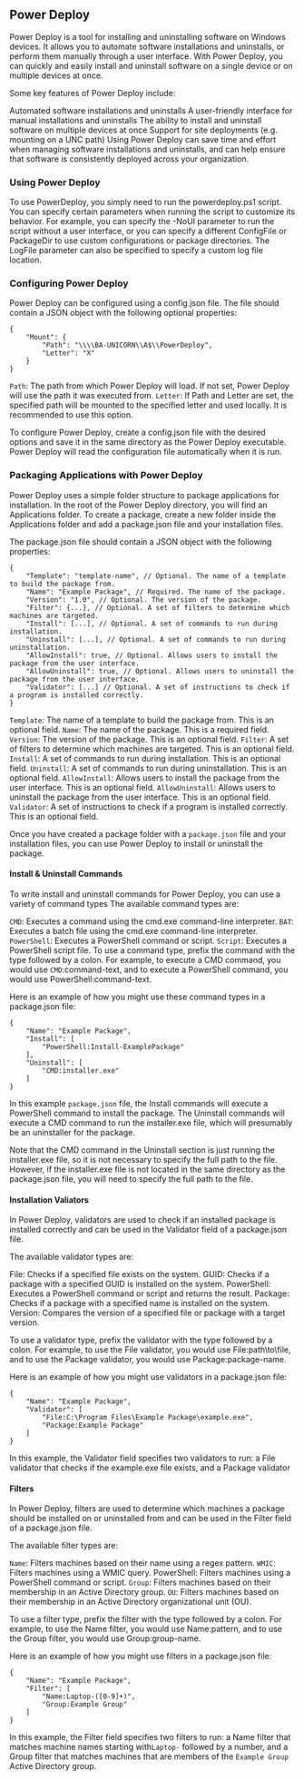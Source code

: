 ## **Power Deploy**
Power Deploy is a tool for installing and uninstalling software on Windows devices. It allows you to automate software installations and uninstalls, or perform them manually through a user interface. With Power Deploy, you can quickly and easily install and uninstall software on a single device or on multiple devices at once.

Some key features of Power Deploy include:

Automated software installations and uninstalls A user-friendly    interface for manual installations and uninstalls The ability to    install and uninstall software on multiple devices at once Support for site deployments (e.g. mounting on a UNC path) Using Power Deploy can save time and effort when managing software installations and    uninstalls, and can help ensure that software is consistently deployed across your organization.

### **Using Power Deploy**
To use PowerDeploy, you simply need to run the powerdeploy.ps1 script. You can specify certain parameters when running the script to customize its behavior. For example, you can specify the -NoUI parameter to run the script without a user interface, or you can specify a different ConfigFile or PackageDir to use custom configurations or package directories. The LogFile parameter can also be specified to specify a custom log file location.

### **Configuring Power Deploy**
Power Deploy can be configured using a config.json file. The file should contain a JSON object with the following optional properties:

    {
        "Mount": {
            "Path": "\\\\BA-UNICORN\\A$\\PowerDeploy",
            "Letter": "X"
        }
    }

`Path`: The path from which Power Deploy will load. If not set, Power Deploy will use the path it was executed from.
`Letter`: If Path and Letter are set, the specified path will be mounted to the specified letter and used locally. It is recommended to use this option.

To configure Power Deploy, create a config.json file with the desired options and save it in the same directory as the Power Deploy executable. Power Deploy will read the configuration file automatically when it is run.

### **Packaging Applications with Power Deploy**
Power Deploy uses a simple folder structure to package applications for installation. In the root of the Power Deploy directory, you will find an Applications folder. To create a package, create a new folder inside the Applications folder and add a package.json file and your installation files.

The package.json file should contain a JSON object with the following properties:

    {
        "Template": "template-name", // Optional. The name of a template to build the package from.
        "Name": "Example Package", // Required. The name of the package.
        "Version": "1.0", // Optional. The version of the package.
        "Filter": {...}, // Optional. A set of filters to determine which machines are targeted.
        "Install": [...], // Optional. A set of commands to run during installation.
        "Uninstall": [...], // Optional. A set of commands to run during uninstallation.
        "AllowInstall": true, // Optional. Allows users to install the package from the user interface.
        "AllowUninstall": true, // Optional. Allows users to uninstall the package from the user interface.
        "Validator": [...] // Optional. A set of instructions to check if a program is installed correctly.
    }

`Template`: The name of a template to build the package from. This is an optional field.
`Name`: The name of the package. This is a required field.
`Version`: The version of the package. This is an optional field.
`Filter`: A set of filters to determine which machines are targeted. This is an optional field.
`Install`: A set of commands to run during installation. This is an optional field.
`Uninstall`: A set of commands to run during uninstallation. This is an optional field.
`AllowInstall`: Allows users to install the package from the user interface. This is an optional field.
`AllowUninstall`: Allows users to uninstall the package from the user interface. This is an optional field.
`Validator`: A set of instructions to check if a program is installed correctly. This is an optional field.

Once you have created a package folder with a `package.json` file and your installation files, you can use Power Deploy to install or uninstall the package.

#### **Install & Uninstall Commands**
To write install and uninstall commands for Power Deploy, you can use a variety of command types  The available command types are:

`CMD`: Executes a command using the cmd.exe command-line interpreter.
`BAT`: Executes a batch file using the cmd.exe command-line interpreter.
`PowerShell`: Executes a PowerShell command or script.
`Script`: Executes a PowerShell script file.
To use a command type, prefix the command with the type followed by a colon. For example, to execute a CMD command, you would use `CMD`:command-text, and to execute a PowerShell command, you would use PowerShell:command-text.

Here is an example of how you might use these command types in a package.json file:

    {
        "Name": "Example Package",
        "Install": [
            "PowerShell:Install-ExamplePackage"
        ],
        "Uninstall": [
            "CMD:installer.exe"
        ]
    }

In this example `package.json` file, the Install commands will execute a PowerShell command to install the package. The Uninstall commands will execute a CMD command to run the installer.exe file, which will presumably be an uninstaller for the package.

Note that the CMD command in the Uninstall section is just running the installer.exe file, so it is not necessary to specify the full path to the file. However, if the installer.exe file is not located in the same directory as the package.json file, you will need to specify the full path to the file.

#### **Installation Valiators**
In Power Deploy, validators are used to check if an installed package is installed correctly and can be used in the Validator field of a package.json file.

The available validator types are:

File: Checks if a specified file exists on the system.
GUID: Checks if a package with a specified GUID is installed on the system.
PowerShell: Executes a PowerShell command or script and returns the result.
Package: Checks if a package with a specified name is installed on the system.
Version: Compares the version of a specified file or package with a target version.

To use a validator type, prefix the validator with the type followed by a colon. For example, to use the File validator, you would use File:path\to\file, and to use the Package validator, you would use Package:package-name.

Here is an example of how you might use validators in a package.json file:

    {
        "Name": "Example Package",
        "Validator": [
            "File:C:\Program Files\Example Package\example.exe",
            "Package:Example Package"
        ]
    }

In this example, the Validator field specifies two validators to run: a File validator that checks if the example.exe file exists, and a Package validator

#### **Filters**
In Power Deploy, filters are used to determine which machines a package should be installed on or uninstalled from and can be used in the Filter field of a package.json file.

The available filter types are:

`Name`: Filters machines based on their name using a regex pattern.
`WMIC`: Filters machines using a WMIC query.
PowerShell: Filters machines using a PowerShell command or script.
`Group`: Filters machines based on their membership in an Active Directory group.
`OU`: Filters machines based on their membership in an Active Directory organizational unit (OU).

To use a filter type, prefix the filter with the type followed by a colon. For example, to use the Name filter, you would use Name:pattern, and to use the Group filter, you would use Group:group-name.

Here is an example of how you might use filters in a package.json file:

    {
        "Name": "Example Package",
        "Filter": [
            "Name:Laptop-([0-9]+)",
            "Group:Example Group"
        ]
    }

In this example, the Filter field specifies two filters to run: a Name filter that matches machine names starting with`Laptop-` followed by a number, and a Group filter that matches machines that are members of the `Example Group` Active Directory group.
